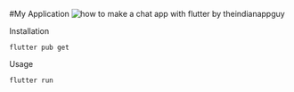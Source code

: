 #My Application
![how to make a chat app with flutter by theindianappguy](https://user-images.githubusercontent.com/55942632/81176283-938adc80-8fc2-11ea-8d59-7392205a1ed0.png)

Installation

```
flutter pub get
```
Usage 

```
flutter run
```

